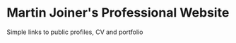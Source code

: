 Martin Joiner's Professional Website
====================================

Simple links to public profiles, CV and portfolio
